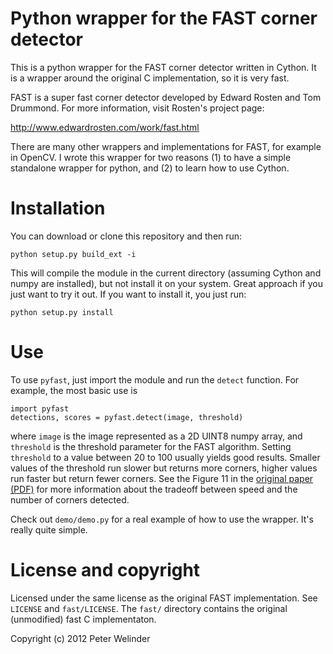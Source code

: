 # Python wrapper for the FAST corner detector #

This is a python wrapper for the FAST corner detector written in Cython.
It is a wrapper around the original C implementation, so it is very fast.

FAST is a super fast corner detector developed by Edward Rosten and 
Tom Drummond. For more information, visit Rosten's project page:

http://www.edwardrosten.com/work/fast.html

There are many other wrappers and implementations for FAST, for example
in OpenCV. I wrote this wrapper for two reasons (1) to have a simple standalone
wrapper for python, and (2) to learn how to use Cython.

# Installation #

You can download or clone this repository and then run:

    python setup.py build_ext -i

This will compile the module in the current directory (assuming Cython and 
numpy are installed), but not install it on your system. Great approach if you
just want to try it out. If you want to install it, you just run:

    python setup.py install

# Use #

To use `pyfast`, just import the module and run the `detect`
function. For example, the most basic use is

    import pyfast
    detections, scores = pyfast.detect(image, threshold)

where `image` is the image represented as a 2D UINT8 numpy array, and
`threshold` is the threshold parameter for the FAST algorithm. Setting
`threshold` to a value between 20 to 100 usually yields good
results. Smaller values of the threshold run slower but returns more
corners, higher values run faster but return fewer corners.
See the Figure 11 in the
[original paper (PDF)](http://www.edwardrosten.com/work/rosten_2005_tracking.pdf)
for more information about the tradeoff between speed and the number
of corners detected.

Check out `demo/demo.py` for a real example of how to use the
wrapper. It's really quite simple.

# License and copyright #

Licensed under the same license as the original FAST implementation. See 
`LICENSE` and `fast/LICENSE`. The `fast/` directory contains the original
(unmodified) fast C implementaton.

Copyright (c) 2012 Peter Welinder

